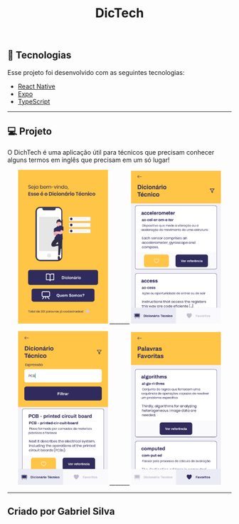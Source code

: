<h1 align="center" >DicTech</h1>
<br>

## 🚀 Tecnologias

Esse projeto foi desenvolvido com as seguintes tecnologias:

- [React Native](https://facebook.github.io/react-native/)
- [Expo](https://expo.io/)
- [TypeScript](https://www.typescriptlang.org/)

<hr>

## 💻 Projeto

O DichTech é uma aplicação útil para técnicos que precisam conhecer alguns termos em inglês que precisam em um só lugar!

<p align="center" >
  <img alt="dicTech" src=".github/landing.png" width="40%">
  _______
  <img alt="dicTech" src=".github/home.png" width="40%">
</p>

<p align="center" >
  <img alt="dicTech" src=".github/filter.png" width="40%">
  _______
  <img alt="dicTech" src=".github/favorites.png" width="40%">
</p>

<hr>

## **Criado por Gabriel Silva**
